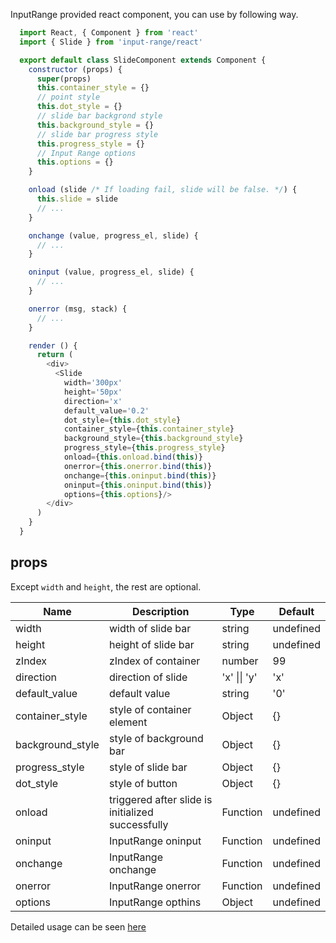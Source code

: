 InputRange provided react component, you can use by following way.

```js
  import React, { Component } from 'react'
  import { Slide } from 'input-range/react'

  export default class SlideComponent extends Component {
    constructor (props) {
      super(props)
      this.container_style = {}
      // point style
      this.dot_style = {}
      // slide bar backgrond style
      this.background_style = {}
      // slide bar progress style
      this.progress_style = {}
      // Input Range options
      this.options = {}
    }

    onload (slide /* If loading fail, slide will be false. */) {
      this.slide = slide
      // ...
    }

    onchange (value, progress_el, slide) {
      // ...
    }

    oninput (value, progress_el, slide) {
      // ...
    }

    onerror (msg, stack) {
      // ...
    }

    render () {
      return (
        <div>
          <Slide 
            width='300px'
            height='50px'
            direction='x'
            default_value='0.2'
            dot_style={this.dot_style}
            container_style={this.container_style}
            background_style={this.background_style}
            progress_style={this.progress_style}
            onload={this.onload.bind(this)}
            onerror={this.onerror.bind(this)}
            onchange={this.oninput.bind(this)}
            oninput={this.oninput.bind(this)}
            options={this.options}/>
        </div>
      )
    }
  }
```
## props
Except `width` and `height`, the rest are optional.

|    Name    | Description | Type | Default |
|------------|-------------|------|---------|
| width | width of slide bar | string | undefined |
| height | height of slide bar | string | undefined |
| zIndex | zIndex of container | number | 99 |
| direction | direction of slide | 'x' \|\| 'y' | 'x' |
| default_value | default value | string | '0' |
| container_style | style of container element | Object | {} |
| background_style | style of background bar | Object | {} |
| progress_style | style of slide bar | Object | {} |
| dot_style | style of button | Object | {} |
| onload | triggered after slide is initialized successfully | Function | undefined |
| oninput | InputRange oninput | Function | undefined |
| onchange | InputRange onchange | Function | undefined |
| onerror | InputRange onerror | Function | undefined |
| options | InputRange opthins | Object | undefined |

Detailed usage can be seen [here](../example/react)
